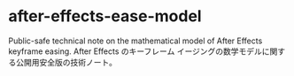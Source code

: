 # after-effects-ease-model
Public-safe technical note on the mathematical model of After Effects keyframe easing.   After Effects のキーフレーム イージングの数学モデルに関する公開用安全版の技術ノート。

